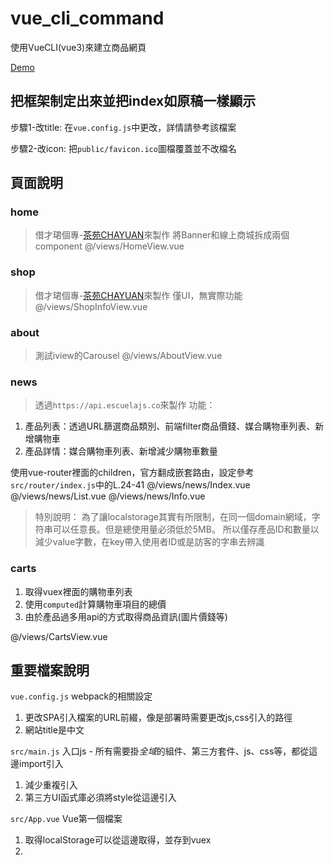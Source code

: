 # vue_cli_command
使用VueCLI(vue3)來建立商品網頁

[Demo](https://ingridkao.github.io/vue_cli_command/)


##  把框架制定出來並把index如原稿一樣顯示

步驟1-改title:
在`vue.config.js`中更改，詳情請參考該檔案

步驟2-改icon:
把`public/favicon.ico`圖檔覆蓋並不改檔名



## 頁面說明
### home
> 借才珺個專-[茶苑CHAYUAN](https://github.com/tangtang1b1b/chayuan)來製作
> 將Banner和線上商城拆成兩個component
@/views/HomeView.vue

### shop
> 借才珺個專-[茶苑CHAYUAN](https://github.com/tangtang1b1b/chayuan)來製作
> 僅UI，無實際功能
@/views/ShopInfoView.vue

### about
> 測試iview的Carousel
@/views/AboutView.vue
### news
> 透過`https://api.escuelajs.co`來製作
功能：
1. 產品列表：透過URL篩選商品類別、前端filter商品價錢、媒合購物車列表、新增購物車
2. 產品詳情：媒合購物車列表、新增減少購物車數量

使用vue-router裡面的children，官方翻成嵌套路由，設定參考`src/router/index.js`中的L.24-41
@/views/news/Index.vue
@/views/news/List.vue
@/views/news/Info.vue

> 特別說明：
> 為了讓localstorage其實有所限制，在同一個domain網域，字符串可以任意長。但是總使用量必須低於5MB。
> 所以僅存產品ID和數量以減少value字數，在key帶入使用者ID或是訪客的字串去辨識
### carts
1. 取得vuex裡面的購物車列表
2. 使用`computed`計算購物車項目的總價
3. 由於產品過多用api的方式取得商品資訊(圖片價錢等)

@/views/CartsView.vue

## 重要檔案說明
`vue.config.js`
webpack的相關設定
1. 更改SPA引入檔案的URL前綴，像是部署時需要更改js,css引入的路徑
2. 網站title是中文

`src/main.js`
入口js - 所有需要掛*全域*的組件、第三方套件、js、css等，都從這邊import引入
1. 減少重複引入
2. 第三方UI函式庫必須將style從這邊引入

`src/App.vue`
Vue第一個檔案
1. 取得localStorage可以從這邊取得，並存到vuex
2. <router-view/>


    